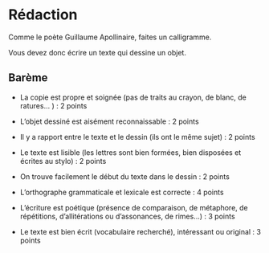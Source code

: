 # Rédaction

Comme le poète Guillaume Apollinaire, faites un calligramme.

Vous devez donc écrire un texte qui dessine un objet. 

## Barème

- La copie est propre et soignée (pas de traits au crayon, de blanc, de ratures... ) : 2 points
- L’objet dessiné est aisément reconnaissable : 2 points

- Il y a rapport entre le texte et le dessin (ils ont le même sujet) : 2 points
- Le texte est lisible (les lettres sont bien formées, bien disposées et écrites au stylo) : 2 points
- On trouve facilement le début du texte dans le dessin : 2 points

- L’orthographe grammaticale et lexicale est correcte : 4 points
- L’écriture est poétique (présence de comparaison, de métaphore, de répétitions, d’allitérations ou d’assonances, de rimes...) : 3 points
- Le texte est bien écrit (vocabulaire recherché), intéressant ou original : 3 points


